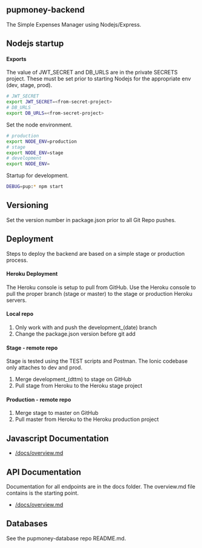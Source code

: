 ## pupmoney-backend
The Simple Expenses Manager using Nodejs/Express.




## Nodejs startup


#### Exports
The value of JWT_SECRET and DB_URLS are in the private SECRETS project. 
These must be set prior to starting Nodejs for the appropriate env (dev, stage, prod).

```BASH
# JWT_SECRET
export JWT_SECRET=<from-secret-project>
# DB_URLS
export DB_URLS=<from-secret-project>
```


Set the node environment.
```BASH
# production
export NODE_ENV=production
# stage
export NODE_ENV=stage
# development
export NODE_ENV=
```

Startup for development.
```bash
DEBUG=pup:* npm start
```


## Versioning
Set the version number in package.json prior to all Git Repo pushes.



## Deployment 
Steps to deploy the backend are based on a simple stage or production process.


#### Heroku Deployment
The Heroku console is setup to pull from GitHub. Use the Heroku console to pull the proper 
branch (stage or master) to the stage or production Heroku servers.

#### Local repo
1. Only work with and push the development_(date) branch
2. Change the package.json version before git add

#### Stage - remote repo
Stage is tested using the TEST scripts and Postman. The Ionic codebase only attaches to dev and prod.
1. Merge development_(dttm) to stage on GitHub
2. Pull stage from Heroku to the Heroku stage project

#### Production - remote repo
1. Merge stage to master on GitHub
2. Pull master from Heroku to the Heroku production project

## Javascript Documentation
- [/docs/overview.md](./docs/_jsdoc/index.html)

## API Documentation
Documentation for all endpoints are in the docs folder. The overview.md file contains is the starting point. 
- [/docs/overview.md](./docs/overview.md)


## Databases
See the pupmoney-database repo README.md.

